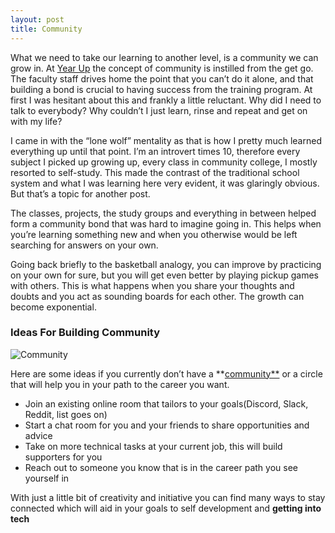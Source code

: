 ```yaml
---
layout: post
title: Community
---
```


What we need to take our learning to another level, is a community we can grow in. 
At [Year Up](https://www.yearup.org/students/what-we-offer) the concept of community is instilled from the get go. The faculty staff drives home the point that you can’t do it alone, and that building a bond is crucial to having success from the training program. At first I was hesitant about this and frankly a little reluctant. Why did I need to talk to everybody? Why couldn’t I just learn, rinse and repeat and get on with my life?  


I came in with the “lone wolf” mentality as that is how I pretty much learned everything up until that point. I’m an introvert times 10, therefore every subject I picked up growing up, every class in community college, I mostly resorted to self-study. This made the contrast of the traditional school system and what I was learning here very evident, it was glaringly obvious. But that’s a topic for another post.  


The classes, projects, the study groups and everything in between helped form a community bond that was hard to imagine going in. This helps when you’re learning something new and when you otherwise would be left searching for answers on your own.  


Going back briefly to the basketball analogy, you can improve by practicing on your own for sure, but you will get even better by playing pickup games with others. This is what happens when you share your thoughts and doubts and you act as sounding boards for each other. The growth can become exponential.


### Ideas For Building Community 

![Community]({{site.baseurl}}/images/community.jpeg)  


Here are some ideas if you currently don’t have a **[community**](https://careerkarma.com/) or a circle that will help you in your path to the career you want.

- Join an existing online room that tailors to your goals(Discord, Slack, Reddit, list goes on)
- Start a chat room for you and your friends to share opportunities and advice
- Take on more technical tasks at your current job, this will build supporters for you
- Reach out to someone you know that is in the career path you see yourself in  


With just a little bit of creativity and initiative you can find many ways to stay connected which will aid in your goals to self development and **getting into tech**


